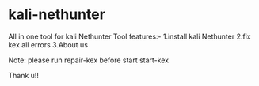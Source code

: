 # kali-nethunter
All in one tool for kali Nethunter
Tool features:-
1.install kali Nethunter
2.fix kex all errors
3.About us

Note: please run repair-kex before start start-kex

Thank u!!
